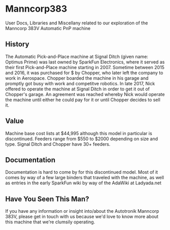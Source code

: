 # Manncorp383
User Docs, Libraries and Miscellany related to our exploration of the Manncorp 383V Automatic PnP machine

## History

The Automatic Pick-and-Place machine at Signal Ditch (given name: Optimus Prime) was last owned by SparkFun Electronics, where it served as their first Pick-and-Place machine starting in 2007. Sometime between 2015 and 2016, it was purchased for $<not-as-many-as-you-might-think> by Chopper, who later left the company to work in Aerospace. Chopper boarded the machine in his garage and promptly got busy with work and competitve robotics. In late 2017, Nick offered to operate the machine at Signal Ditch in order to get it out of Chopper's garage. An agreement was reached whereby Nick would operate the machine until either he could pay for it or until Chopper decides to sell it. 

## Value

Machine base cost lists at $44,995 although this model in particular is discontinued. Feeders range from $550 to $2000 depending on size and type. Signal Ditch and Chopper have 30+ feeders.

## Documentation 

Documentation is hard to come by for this discontinued model. Most of it comes by way of a few large binders that traveled with the machine, as well as entries in the early SparkFun wiki by way of the AdaWiki at Ladyada.net

## Have You Seen This Man?

If you have any information or insight into/about the Autotronik Manncorp 383V, please get in touch with us because we'd love to know more about this machine that we're clumsily operating.
